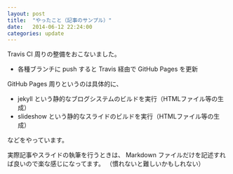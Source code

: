 ```yaml
---
layout: post
title:  "やったこと（記事のサンプル）"
date:   2014-06-12 22:24:00
categories: update
---
```


Travis CI 周りの整備をおこないました。

* 各種ブランチに push すると Travis 経由で GitHub Pages を更新

GitHub Pages 周りというのは具体的に、

* jekyll という静的なブログシステムのビルドを実行（HTMLファイル等の生成）
* slideshow という静的なスライドのビルドを実行（HTMLファイル等の生成）

などをやっています。

実際記事やスライドの執筆を行うときは、
Markdown ファイルだけを記述すれば良いので楽な感じになってます。
（慣れないと難しいかもしれない）


